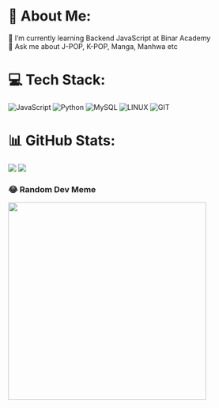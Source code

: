 # 💫 About Me:
🌱 I’m currently learning Backend JavaScript at Binar Academy<br>💬 Ask me about J-POP, K-POP, Manga, Manhwa etc


# 💻 Tech Stack:
![JavaScript](https://img.shields.io/badge/javascript-%23323330.svg?style=for-the-badge&logo=javascript&logoColor=%23F7DF1E) ![Python](https://img.shields.io/badge/python-3670A0?style=for-the-badge&logo=python&logoColor=ffdd54) ![MySQL](https://img.shields.io/badge/mysql-%2300f.svg?style=for-the-badge&logo=mysql&logoColor=white) ![LINUX](https://img.shields.io/badge/Linux-FCC624?style=for-the-badge&logo=linux&logoColor=black) ![GIT](https://img.shields.io/badge/Git-fc6d26?style=for-the-badge&logo=git&logoColor=white)
# 📊 GitHub Stats:
![](https://github-readme-stats.vercel.app/api?username=asephudori&theme=gruvbox&hide_border=false&include_all_commits=true&count_private=true) ![](https://github-readme-streak-stats.herokuapp.com/?user=asephudori&theme=gruvbox&hide_border=false)

### 😂 Random Dev Meme
<img src='https://randommeme-five.vercel.app/' style="height: 400px;"/>
